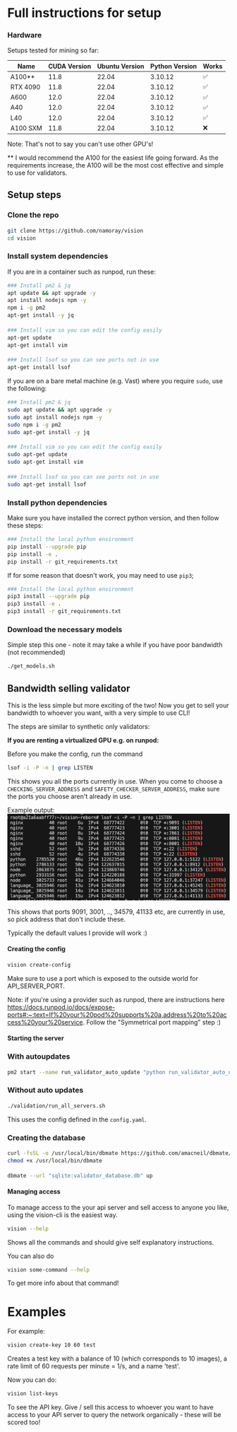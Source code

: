 # Full instructions for setup


### Hardware
Setups tested for mining so far:

| Name  | CUDA Version | Ubuntu Version | Python Version | Works |
|-------|--------------|----------------|----------------|-------|
| A100** | 11.8  | 22.04 | 3.10.12 |  ✅ |
| RTX 4090 | 11.8  | 22.04 | 3.10.12 | ✅ |
| A600 | 12.0   | 22.04 | 3.10.12 |✅ |
| A40 | 12.0   | 22.04 | 3.10.12 | ✅ |
| L40 | 12.0   | 22.04 | 3.10.12 | ✅ |
| A100 SXM | 11.8  | 22.04 | 3.10.12 |  ❌ |

Note: That's not to say you can't use other GPU's!

** I would recommend the A100 for the easiest life going forward.
As the requirements increase, the A100 will be the most cost effective and simple to use for validators.
## Setup steps

### Clone the repo
```bash
git clone https://github.com/namoray/vision
cd vision
```


### Install system dependencies

If you are in a container such as runpod, run these:

```bash
### Install pm2 & jq
apt update && apt upgrade -y
apt install nodejs npm -y
npm i -g pm2
apt-get install -y jq

### Install vim so you can edit the config easily
apt-get update
apt-get install vim

### Install lsof so you can see ports not in use
apt-get install lsof
```

If you are on a bare metal machine (e.g. Vast) where you require `sudo`, use the following:
```bash
### Install pm2 & jq
sudo apt update && apt upgrade -y
sudo apt install nodejs npm -y
sudo npm i -g pm2
sudo apt-get install -y jq

### Install vim so you can edit the config easily
sudo apt-get update
sudo apt-get install vim

### Install lsof so you can see ports not in use
sudo apt-get install lsof
```


### Install python dependencies
Make sure you have installed the correct python version, and then follow these steps:

```bash
### Install the local python environment
pip install --upgrade pip
pip install -e .
pip install -r git_requirements.txt
```

If for some reason that doesn't work, you may need to use `pip3`;
```bash
### Install the local python environment
pip3 install --upgrade pip
pip3 install -e .
pip3 install -r git_requirements.txt
```


### Download the necessary models
Simple step this one - note it may take a while if you have poor bandwidth (not recommended)

```bash
./get_models.sh
```

## Bandwidth selling validator
This is the less simple but more exciting of the two! Now you get to sell your bandwidth to whoever you want, with a very simple to use CLI!

The steps are similar to synthetic only validators:

**If you are renting a virtualized GPU e.g. on runpod:**

Before you make the config, run the command
```bash
lsof -i -P -n | grep LISTEN
```

This shows you all the ports currently in use. When you come to choose a `CHECKING_SERVER_ADDRESS` and `SAFETY_CHECKER_SERVER_ADDRESS`, make sure the ports you choose aren't already in use.

Example output:
![image](images/ports_in_use.png)

This shows that ports 9091, 3001, .., 34579, 41133 etc, are currently in use, so pick address that don't include these.

Typically the default values I provide will work :)


#### Creating the config

```bash
vision create-config
```

Make sure to use a port which is exposed to the outside world for API_SERVER_PORT.

Note: if you're using a provider such as runpod, there are instructions here https://docs.runpod.io/docs/expose-ports#:~:text=If%20your%20pod%20supports%20a,address%20to%20access%20your%20service. Follow the "Symmetrical port mapping" step :)

#### Starting the server

### With autoupdates
```bash
pm2 start --name run_validator_auto_update "python run_validator_auto_update.py"
```

### Without auto updates
```bash
./validation/run_all_servers.sh
```

This uses the config defined in the `config.yaml`.

### Creating the database

```bash
curl -fsSL -o /usr/local/bin/dbmate https://github.com/amacneil/dbmate/releases/latest/download/dbmate-linux-amd64
chmod +x /usr/local/bin/dbmate

dbmate --url "sqlite:validator_database.db" up
```

#### Managing access

To manage access to the your api server and sell access to anyone you like, using the vision-cli is the easiest way.


```bash
vision --help
```

Shows all the commands and should give self explanatory instructions.

You can also do

```bash
vision some-command --help
```

To get more info about that command!

# Examples

For example:

```bash
vision create-key 10 60 test
```
Creates a test key with a balance of 10 (which corresponds to 10 images), a rate limit of 60 requests per minute = 1/s, and a name 'test'.

Now you can do:
```bash
vision list-keys
```
To see the API key. Give / sell this access to whoever you want to have access to your API server to query the network organically - these will be scored too!
